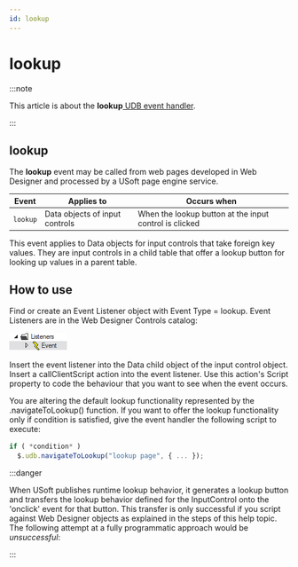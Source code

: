 ```yaml
---
id: lookup
---
```


# lookup




:::note

This article is about the **lookup**[ UDB event handler](/docs/Web_and_app_UIs/UDB_Events).

:::

## **lookup**

The **lookup** event may be called from web pages developed in Web Designer and processed by a USoft page engine service.

|**Event**|**Applies to**|**Occurs when**|
|--------|--------|--------|
|`lookup`|Data objects of input controls|When the lookup button at the input control is clicked|



This event applies to Data objects for input controls that take foreign key values. They are input controls in a child table that offer a lookup button for looking up values in a parent table.

## How to use

Find or create an Event Listener object with Event Type = lookup. Event Listeners are in the Web Designer Controls catalog:

![](./assets/ff8672be-ff07-426e-ba7e-0ecf37444b63.png)

Insert the event listener into the Data child object of the input control object. Insert a callClientScript action into the event listener. Use this action's Script property to code the behaviour that you want to see when the event occurs.

You are altering the default lookup functionality represented by the .navigateToLookup() function. If you want to offer the lookup functionality only if condition is satisfied, give the event handler the following script to execute:

```js
if ( *condition* )
  $.udb.navigateToLookup("lookup page", { ... });
```


:::danger

When USoft publishes runtime lookup behavior, it generates a lookup button and transfers the lookup behavior defined for the InputControl onto the 'onclick' event for that button. This transfer is only successful if you script against Web Designer objects as explained in the steps of this help topic. The following attempt at a fully programmatic approach would be *unsuccessful*:

:::
